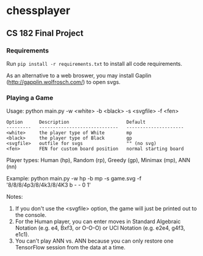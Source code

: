 # chessplayer
## CS 182 Final Project

### Requirements
Run `pip install -r requirements.txt` to install all code requirements.

As an alternative to a web broswer, you may install Gaplin (http://gapplin.wolfrosch.com/) to open svgs.

### Playing a Game
Usage: python main.py -w \<white> -b \<black> -s \<svgfile> -f \<fen>

    Option      Description                     Default
    ---------   -----------------------------   ---------------------
    <white>     the player type of White        mp
    <black>     the player type of Black        gp
    <svgfile>   outfile for svgs                "" (no svg)
    <fen>       FEN for custom board position   normal starting board

Player types: Human (hp), Random (rp), Greedy (gp), Minimax (mp), ANN (nn)

Example: python main.py -w hp -b mp -s game.svg -f '8/8/8/4p3/8/4k3/8/4K3 b - - 0 1'

Notes: 
1.  If you don't use the \<svgfile> option, the game will just be printed
    out to the console.
2.  For the Human player, you can enter moves in Standard Algebraic Notation
    (e.g. e4, Bxf3, or O-O-O) or UCI Notation (e.g. e2e4, g4f3, e1c1).
3.  You can't play ANN vs. ANN because you can only restore one
    TensorFlow session from the data at a time.